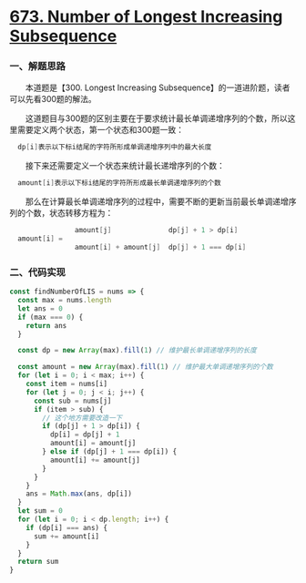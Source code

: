 # [673. Number of Longest Increasing Subsequence](https://leetcode.com/problems/number-of-longest-increasing-subsequence/)

### 一、解题思路

  &emsp;&emsp;本道题是【300. Longest Increasing Subsequence】的一道进阶题，读者可以先看300题的解法。

  &emsp;&emsp;这道题目与300题的区别主要在于要求统计最长单调递增序列的个数，所以这里需要定义两个状态，第一个状态和300题一致：

```s
  dp[i]表示以下标i结尾的字符所形成单调递增序列中的最大长度
```

  &emsp;&emsp;接下来还需要定义一个状态来统计最长递增序列的个数：

```s
  amount[i]表示以下标i结尾的字符所形成最长单调递增序列的个数
```

  &emsp;&emsp;那么在计算最长单调递增序列的过程中，需要不断的更新当前最长单调递增序列的个数，状态转移方程为：

```s
                amount[j]              dp[j] + 1 > dp[i] 
  amount[i] =  
                amount[i] + amount[j]  dp[j] + 1 === dp[i]
```

### 二、代码实现

```JavaScript
const findNumberOfLIS = nums => {
  const max = nums.length
  let ans = 0
  if (max === 0) {
    return ans
  }

  const dp = new Array(max).fill(1) // 维护最长单调递增序列的长度

  const amount = new Array(max).fill(1) // 维护最大单调递增序列的个数
  for (let i = 0; i < max; i++) {
    const item = nums[i]
    for (let j = 0; j < i; j++) {
      const sub = nums[j]
      if (item > sub) {
        // 这个地方需要改造一下
        if (dp[j] + 1 > dp[i]) {
          dp[i] = dp[j] + 1
          amount[i] = amount[j]
        } else if (dp[j] + 1 === dp[i]) {
          amount[i] += amount[j]
        }
      }
    }
    ans = Math.max(ans, dp[i])
  }
  let sum = 0
  for (let i = 0; i < dp.length; i++) {
    if (dp[i] === ans) {
      sum += amount[i]
    }
  }
  return sum
}
```